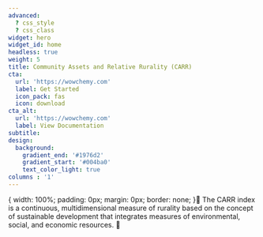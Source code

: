 ```yaml
---
advanced:
  ? css_style
  ? css_class
widget: hero
widget_id: home
headless: true
weight: 5
title: Community Assets and Relative Rurality (CARR)
cta:
  url: 'https://wowchemy.com'
  label: Get Started
  icon_pack: fas
  icon: download
cta_alt:
  url: 'https://wowchemy.com'
  label: View Documentation
subtitle: 
design:
  background:
    gradient_end: '#1976d2'
    gradient_start: '#004ba0'
    text_color_light: true
columns : '1'
---
```

{
    width: 100%;
    padding: 0px;
    margin: 0px;
    border: none;
}🧱 The CARR index is a continuous, multidimensional measure of rurality based on the concept of sustainable development that integrates measures of environmental, social, and economic resources. 🧱
